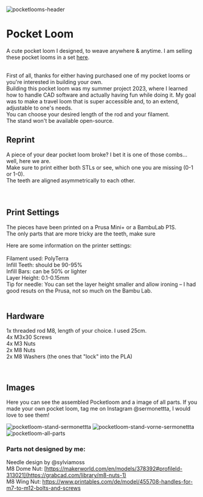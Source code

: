 ![pocketlooms-header](https://github.com/jasminsermonet/pocketloom/assets/159716647/fbb8371b-7e20-4d2b-9022-9277310df00d)



# Pocket Loom</br>
A cute pocket loom I designed, to weave anywhere & anytime. I am selling these pocket looms in a set [here](https://yylyy8luvvrgs2rl-82725798235.shopifypreview.com/products/pocket-loom-set-loom-stand?variant=47996612936027).</br>
</br>

First of all, thanks for either having purchased one of my pocket looms or you're interested in building your own. </br> 
Building this pocket loom was my summer project 2023, where I learned how to handle CAD software and actually having fun while doing it.
My goal was to make a travel loom that is super accessible and, to an extend, adjustable to one's needs.</br>
You can choose your desired length of the rod and your filament.</br>
The stand won't be available open-source.</br>

## Reprint</br>
A piece of your dear pocket loom broke? I bet it is one of those combs... well, here we are.</br>
Make sure to print either both STLs or see, which one you are missing (0-1 or 1-0).</br>
The teeth are aligned asymmetrically to each other. </br>
</br>
</br>
## Print Settings
The pieces have been printed on a Prusa Mini+ or a BambuLab P1S.</br>
The only parts that are more tricky are the teeth, make sure

Here are some information on the printer settings:</br>
</br>
Filament used: PolyTerra</br>
Infill Teeth: should be 90-95%</br>
Infill Bars: can be 50% or lighter</br>
Layer Height: 0.1-0.15mm</br>
Tip for needle: You can set the layer height smaller and allow ironing – I had good resuts on the Prusa, not so much on the Bambu Lab.
</br>
</br>
## Hardware
1x threaded rod M8, length of your choice. I used 25cm.</br>
4x M3x30 Screws</br>
4x M3 Nuts</br>
2x M8 Nuts</br>
2x M8 Washers (the ones that "lock" into the PLA)</br>

</br>

## Images
Here you can see the assembled Pocketloom and a image of all parts. If you made your own pocket loom, tag me on Instagram @sermonettta, I would love to see them!

![pocketloom-stand-sermonettta](https://github.com/jasminsermonet/pocketloom/assets/159716647/acebf6f6-6eef-4352-aede-6fa17899b162)
![pocketloom-stand-vorne-sermonettta](https://github.com/jasminsermonet/pocketloom/assets/159716647/cde04131-4b20-45f4-8b49-af558f7a07c7)
![pocketloom-all-parts](https://github.com/jasminsermonet/pocketloom/assets/159716647/b666f7e8-4f1b-43cd-9935-72338ae068f0)



### Parts not designed by me:</br>
Needle design by @sylviamoss</br>
M8 Dome Nut: [https://makerworld.com/en/models/378392#profileId-313021](https://grabcad.com/library/m8-nuts-1)</br>
M8 Wing Nut: https://www.printables.com/de/model/455708-handles-for-m7-to-m12-bolts-and-screws</br>

